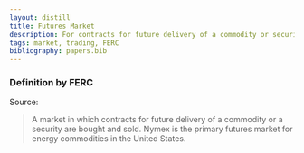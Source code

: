 ```yaml
---
layout: distill
title: Futures Market
description: For contracts for future delivery of a commodity or security.
tags: market, trading, FERC
bibliography: papers.bib
---
```


### Definition by FERC

Source: <d-cite key="ferc2020glossary"></d-cite>

> A market in which contracts for future delivery of a commodity or a security are bought and sold. Nymex is the primary futures market for energy commodities in the United States.
